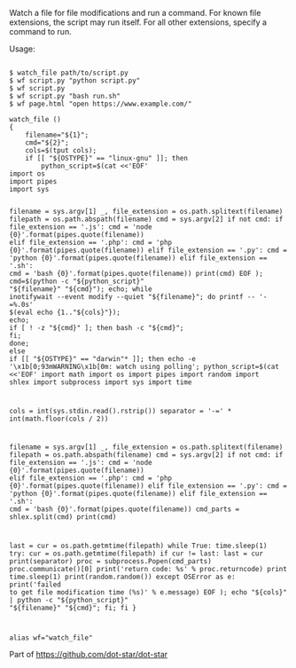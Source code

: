 <p>Watch a file for file modifications and run a command. For known file extensions, the script may run itself. For all other extensions, specify a command to run.</p>

<p>Usage:</p>

<code name="bash">
$ watch_file path/to/script.py
$ wf script.py "python script.py"
$ wf script.py
$ wf script.py "bash run.sh"
$ wf page.html "open https://www.example.com/"
</code>

<code name="bash">
watch_file ()
{
    filename="${1}";
    cmd="${2}";
    cols=$(tput cols);
    if [[ "${OSTYPE}" == "linux-gnu" ]]; then
        python_script=$(cat <<'EOF'
import os
import pipes
import sys

filename = sys.argv[1]
_, file_extension = os.path.splitext(filename)
filepath = os.path.abspath(filename)
cmd = sys.argv[2]
if not cmd:
    if file_extension == '.js':
        cmd = 'node {0}'.format(pipes.quote(filename))
    elif file_extension == '.php':
        cmd = 'php {0}'.format(pipes.quote(filename))
    elif file_extension == '.py':
        cmd = 'python {0}'.format(pipes.quote(filename))
    elif file_extension == '.sh':
        cmd = 'bash {0}'.format(pipes.quote(filename))
print(cmd)
EOF
);
        cmd=$(python -c "${python_script}" "${filename}" "${cmd}");
        echo;
        while inotifywait --event modify --quiet "${filename}"; do
            printf -- '-=%.0s' $(eval echo {1.."${cols}"});
            echo;
            if [ ! -z "${cmd}" ]; then
                bash -c "${cmd}";
            fi;
        done;
    else
        if [[ "${OSTYPE}" == "darwin"* ]]; then
            echo -e '\x1b[0;93mWARNING\x1b[0m: watch using polling';
            python_script=$(cat <<'EOF'
import math
import os
import pipes
import random
import shlex
import subprocess
import sys
import time

cols = int(sys.stdin.read().rstrip())
separator = '-=' * int(math.floor(cols / 2))

filename = sys.argv[1]
_, file_extension = os.path.splitext(filename)
filepath = os.path.abspath(filename)
cmd = sys.argv[2]
if not cmd:
    if file_extension == '.js':
        cmd = 'node {0}'.format(pipes.quote(filename))
    elif file_extension == '.php':
        cmd = 'php {0}'.format(pipes.quote(filename))
    elif file_extension == '.py':
        cmd = 'python {0}'.format(pipes.quote(filename))
    elif file_extension == '.sh':
        cmd = 'bash {0}'.format(pipes.quote(filename))
cmd_parts = shlex.split(cmd)
print(cmd)

last = cur = os.path.getmtime(filepath)
while True:
    time.sleep(1)
    try:
        cur = os.path.getmtime(filepath)
        if cur != last:
            last = cur
            print(separator)
            proc = subprocess.Popen(cmd_parts)
            proc.communicate()[0]
            print('return code: %s' % proc.returncode)
            print
            time.sleep(1)
            print(random.random())
    except OSError as e:
        print('failed to get file modification time (%s)' % e.message)
EOF
);
            echo "${cols}" | python -c "${python_script}" "${filename}" "${cmd}";
        fi;
    fi
}

alias wf="watch_file"
</code>

Part of https://github.com/dot-star/dot-star
